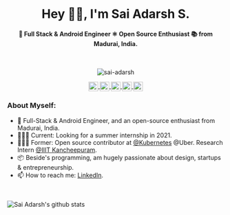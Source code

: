 <h1 align="center">Hey 👋🏽, I'm Sai Adarsh S.</h1>
<h4 align="center"> 🚀 Full Stack &amp; Android Engineer ⚛ Open Source Enthusiast 📚 from Madurai, India.</h4>

<br />

<p align="center"> <img src="https://komarev.com/ghpvc/?username=sai-adarsh" alt="sai-adarsh" /> </p>

<p align="center">
  <a href="https://twitter.com/ad6rsh">
    <img align="center" alt="Sai Adarsh S | Twitter" width="22px" src="https://cdn.jsdelivr.net/npm/simple-icons@v3/icons/twitter.svg" />
  </a>
  <a href="https://www.linkedin.com/in/sai-adarsh/">
    <img align="center" alt="Sai Adarsh S's LinkedIn" width="22px" src="https://cdn.jsdelivr.net/npm/simple-icons@v3/icons/linkedin.svg" />
  </a>
  <a href="https://www.instagram.com/ad6rsh/">
    <img align="center" alt="Sai Adarsh S's Instagram" width="22px" src="https://cdn.jsdelivr.net/npm/simple-icons@v3/icons/instagram.svg" />
  </a>
  <a href="https://leetcode.com/sai-adarsh/">
    <img align="center" alt="Sai Adarsh S's Leetcode" width="22px" src="https://cdn.jsdelivr.net/npm/simple-icons@v3/icons/leetcode.svg" />
  </a>
  <a href="https://saiadarsh99.medium.com/">
    <img align="center" alt="Sai Adarsh S's Medium" width="22px" src="https://cdn.jsdelivr.net/npm/simple-icons@v3/icons/medium.svg" />
  </a>
</p>

### **About Myself:**
 - 🚀 Full-Stack & Android Engineer, and an open-source enthusiast from Madurai, India.
 - 🙍🏽‍♂️ Current: Looking for a summer internship in 2021.
 - 👨🏽‍💻 Former: Open source contributor at [@Kubernetes](http://github.com/kubernetes/kubernetes) @Uber. Research Intern [@IIIT Kancheepuram](https://www.iiitdm.ac.in/).
 - 📦 Beside's programming, am hugely passionate about design, startups & entrepreneurship.
 - 📫 How to reach me: [LinkedIn](https://www.linkedin.com/in/sai-adarsh/).

<br />

![Sai Adarsh's github stats](https://github-readme-stats.vercel.app/api?username=sai-adarsh&show_icons=true&hide_border=true&theme=tokyonight)


